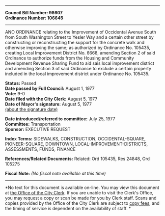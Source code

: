 * * * * *  
  
**Council Bill Number: [](#h0)[](#h2)98607**   
**Ordinance Number: 106645**  
  
* * * * *  
  
ANO ORDINANCE relating to the Improvement of Occidental Avenue South from South Washington Street to Yesler Way and a certain other street by constructing or reconstructing the support for the concrete walk and otherwise improving the same; as authorized by Ordinance No. 105435, creating Local Improvement District No. 6668, amending Section 2 of said Ordinance to authorize funds from the Housing and Community Development Revenue Sharing Fund to aid sais local improvement district and amending Section 3 of said Ordinance to exclude a certain property included in the local improvement district under Ordinance No. 105435.  
  
**Status:** Passed   
**Date passed by Full Council:** August 1, 1977   
**Vote:** 9-0   
**Date filed with the City Clerk:** August 5, 1977   
**Date of Mayor's signature:** August 5, 1977   
[(about the signature date)](/~public/approvaldate.htm)   
  
  
**Date introduced/referred to committee:** July 25, 1977   
**Committee:** Transportation   
**Sponsor:** EXECUTIVE REQUEST   
  
**Index Terms:** SIDEWALKS, CONSTRUCTION, OCCIDENTAL-SQUARE, PIONEER-SQUARE, DOWNTOWN, LOCAL-IMPROVEMENT-DISTRICTS, ASSESSMENTS, FUNDS, FINANCE  
  
**References/Related Documents:** Related: Ord 105435, Res 24848, Ord 105275  
  
**Fiscal Note:** *(No fiscal note available at this time)*  
  
* * * * *  
  
*No text for this document is available on-line. You may view this document at [the Office of the City Clerk](http://www.seattle.gov/leg/clerk/contactUs.htm). If you are unable to visit the Clerk's Office, you may request a copy or scan be made for you by Clerk staff. Scans and copies provided by the Office of the City Clerk are subject to [copy fees](http://clerk.seattle.gov/~public/clerkfees.htm), and the timing of service is dependent on the availability of staff. *  
  
  
